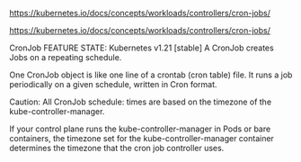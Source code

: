 https://kubernetes.io/docs/concepts/workloads/controllers/cron-jobs/

https://kubernetes.io/docs/concepts/workloads/controllers/cron-jobs/

CronJob
FEATURE STATE: Kubernetes v1.21 [stable]
A CronJob creates Jobs on a repeating schedule.

One CronJob object is like one line of a crontab (cron table) file. It runs a job periodically on a given schedule, written in Cron format.

Caution:
All CronJob schedule: times are based on the timezone of the kube-controller-manager.

If your control plane runs the kube-controller-manager in Pods or bare containers, the timezone set for the kube-controller-manager container determines the timezone that the cron job controller uses.